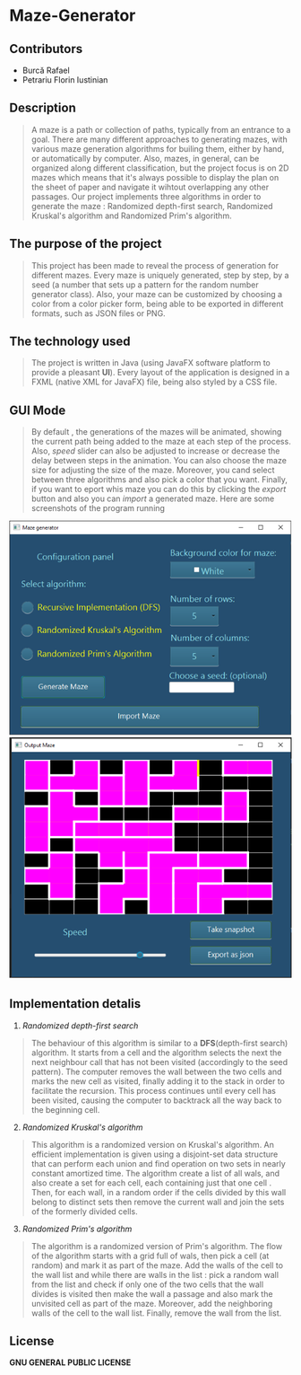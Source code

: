 # Maze-Generator

## Contributors
- Burcă Rafael
- Petrariu Florin Iustinian

## Description
> A maze is a path or collection of paths, typically from an entrance to a goal. There are many different approaches to generating mazes, with various maze generation algorithms for builing them, either by hand, or automatically by computer. Also, mazes, in general, can be organized along different classification, but the project focus is on 2D mazes which means that it's always possible to display the plan on the sheet of paper and navigate it wihtout overlapping any other passages. Our project implements three algorithms in order to generate the maze : Randomized depth-first search, Randomized Kruskal's algorithm and Randomized Prim's algorithm.

## The purpose of the project
> This project has been made to reveal the process of generation for different mazes. Every maze is uniquely generated, step by step, by a seed (a number that sets up a pattern for the random number generator class). Also, your maze can be customized by choosing a color from a color picker form, being able to be exported in different formats, such as JSON files or PNG.

## The technology used
> The project is written in Java (using JavaFX software platform to provide a pleasant **UI**). Every layout of the application is designed in a FXML (native XML for JavaFX) file, being also styled by a CSS file.
## GUI Mode

>By default , the generations of the mazes will be animated, showing the current path being added to the maze at each step of the process. Also, *speed* slider can also be adjusted to increase or decrease the delay between steps in the animation. You can also choose the maze size for adjusting the size of the maze. Moreover, you cand select between three algorithms and also pick a color that you want. Finally, if you want to eport whis maze you can do this by clicking the *export* button and also you can *import* a generated maze. 
> Here are some screenshots of the program running


![alt text](/UIdesign.png)
![alt text](/UIdesign2.png)


## Implementation detalis

1. *Randomized depth-first search*
>The behaviour of this algorithm is similar to a **DFS**(depth-first search) algorithm. It starts from a cell and the algorithm selects the next the next neighbour call that has not been visited (accordingly to the seed pattern). The computer removes the wall between the two cells and marks the new cell as visited, finally adding it to the stack in order to facilitate the recursion. This process continues until every cell has been visited, causing the computer to backtrack all the way back to the beginning cell.

2. *Randomized Kruskal's algorithm*
>This algorithm is a randomized version on Kruskal's algorithm. An efficient implementation is given using a disjoint-set data structure that can perform each union and find operation on two sets in nearly constant amortized time. The algorithm create a list of all wals, and also create a set for each cell, each containing just that one cell . Then, for each wall, in a random order if the cells divided by this wall belong to distinct sets then remove the current wall and join the sets of the formerly divided cells.

3. *Randomized Prim's algorithm*
>The algorithm is a randomized version of Prim's algorithm. The flow of the algorithm starts with a grid full of wals, then pick a cell (at random) and mark it as part of the maze. Add the walls of the cell to the wall list and while there are walls in the list : pick a random wall from the list and check if only one of the two cells that the wall divides is visited then make the wall a passage and also mark the unvisited cell as part of the maze. Moreover, add the neighboring walls of the cell to the wall list. Finally, remove the wall from the list.



## License
**GNU GENERAL PUBLIC LICENSE**
